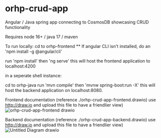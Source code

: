 # orhp-crud-app
Angular / Java spring app connecting to CosmosDB showcasing CRUD functionality

Requires node 16+ / java 17 / maven

To run locally: 
cd to orhp-frontend
** If angular CLI isn't installed, do an 'npm install -g @angular/cli'

run 'npm install' then 'ng serve' this will host the frontend application to localhost:4200


in a seperate shell instance:

cd to orhp-java
run 'mvn compile' then 'mvnw spring-boot:run -X' this will host the backend application on localhost:8080. 

Frontend documentation (reference ./orhp-crud-app-frontend.drawio) use http://draw.io and upload this file to have a friendlier view)
![orhp-crud-app-frontend drawio](https://github.com/noahrb/orhp-crud-app/assets/21248259/b046cb08-78ff-4520-9179-6cad4dfb188e)

Backend documentation (reference ./orhp-crud-app-backend.drawio) use http://draw.io and upload this file to have a friendlier view)
![Untitled Diagram drawio](https://github.com/noahrb/orhp-crud-app/assets/21248259/b38ef6db-7ec4-4cbe-91ff-27de8fa8c9fa)
